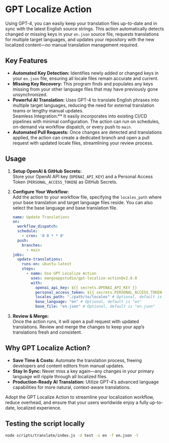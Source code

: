 # GPT Localize Action

Using GPT-4, you can easily keep your translation files up-to-date and in sync with the latest English source strings. This action automatically detects changed or missing keys in your `en.json` source file, requests translations for multiple target languages, and updates your repository with the new localized content—no manual translation management required.

## Key Features

- **Automated Key Detection:** Identifies newly added or changed keys in your `en.json` file, ensuring all locale files remain accurate and current.  
- **Missing Key Recovery:** This program finds and populates any keys missing from your other language files that may have previously gone unsynchronized.  
- **Powerful AI Translation:** Uses GPT-4 to translate English phrases into multiple target languages, reducing the need for external translation teams or lengthy manual updates.  
Seamless Integration:** It easily incorporates into existing CI/CD pipelines with minimal configuration. The action can run on schedules, on-demand via workflow dispatch, or every push to `main`.  
- **Automated Pull Requests:** Once changes are detected and translations applied, the action can create a dedicated branch and open a pull request with updated locale files, streamlining your review process.

## Usage

1. **Setup OpenAI & GitHub Secrets:**  
   Store your OpenAI API key (`OPENAI_API_KEY`) and a Personal Access Token (`PERSONAL_ACCESS_TOKEN`) as GitHub Secrets.

2. **Configure Your Workflow:**  
   Add the action to your workflow file, specifying the `locales_path` where your base translation and target language files reside. You can also select the base language and base translation file.  

   ```yaml
   name: Update Translations
   on:
     workflow_dispatch:
     schedule:
       - cron: '0 0 * * 0'
     push:
       branches:
         - main
   jobs:
     update-translations:
       runs-on: ubuntu-latest
       steps:
         - name: Use GPT Localize Action
           uses: mangoappstudio/gpt-localize-action@v2.8.0
           with:
             openai_api_key: ${{ secrets.OPENAI_API_KEY }}
             personal_access_token: ${{ secrets.PERSONAL_ACCESS_TOKEN }}
             locales_path: "./path/to/locales" # Optional, default is "./locales"
             base_language: "en" # Optional, default is "en"
             base_file: "en.json" # Optional, default is "en.json"
   ```

3. **Review & Merge:**  
   Once the action runs, it will open a pull request with updated translations. Review and merge the changes to keep your app’s translations fresh and consistent.

## Why GPT Localize Action?

- **Save Time & Costs:** Automate the translation process, freeing developers and content editors from manual updates.  
- **Stay In Sync:** Never miss a key again—any changes in your primary language will ripple through all localized files.  
- **Production-Ready AI Translation:** Utilize GPT-4’s advanced language capabilities for more natural, context-aware translations.

Adopt the GPT Localize Action to streamline your localization workflow, reduce overhead, and ensure that your users worldwide enjoy a fully up-to-date, localized experience.

## Testing the script locally

```bash
node scripts/translate/index.js -d test -s en -f en.json -t
```
